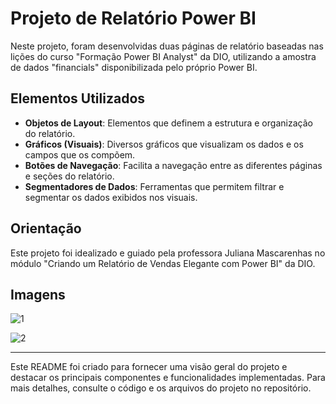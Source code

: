 # Projeto de Relatório Power BI

Neste projeto, foram desenvolvidas duas páginas de relatório baseadas nas lições do curso "Formação Power BI Analyst" da DIO, utilizando a amostra de dados "financials" disponibilizada pelo próprio Power BI.

## Elementos Utilizados

- **Objetos de Layout**: Elementos que definem a estrutura e organização do relatório.
- **Gráficos (Visuais)**: Diversos gráficos que visualizam os dados e os campos que os compõem.
- **Botões de Navegação**: Facilita a navegação entre as diferentes páginas e seções do relatório.
- **Segmentadores de Dados**: Ferramentas que permitem filtrar e segmentar os dados exibidos nos visuais.

## Orientação

Este projeto foi idealizado e guiado pela professora Juliana Mascarenhas no módulo "Criando um Relatório de Vendas Elegante com Power BI" da DIO.

## Imagens

![1](https://github.com/renanbatista/power-bi-dio/assets/105026221/00f04766-d2b7-4bbd-a3b8-da218a8b3b34)

![2](https://github.com/renanbatista/power-bi-dio/assets/105026221/4cbc2c9d-6638-4620-8a4a-90ec019c2d5f)

---

Este README foi criado para fornecer uma visão geral do projeto e destacar os principais componentes e funcionalidades implementadas. Para mais detalhes, consulte o código e os arquivos do projeto no repositório.

